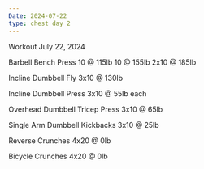 ```yaml
---
Date: 2024-07-22
type: chest day 2
---
```

Workout July 22, 2024

Barbell Bench Press
10 @ 115lb
10 @ 155lb
2x10 @ 185lb

Incline Dumbbell Fly
3x10 @ 130lb

Incline Dumbbell Press
3x10 @ 55lb each

Overhead Dumbbell Tricep Press
3x10 @ 65lb

Single Arm Dumbbell Kickbacks
3x10 @ 25lb

Reverse Crunches
4x20 @ 0lb

Bicycle Crunches
4x20 @ 0lb